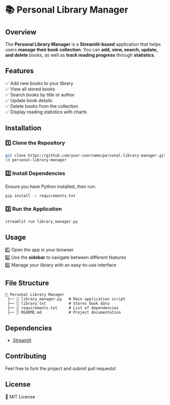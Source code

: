 # 📚 Personal Library Manager  

## **Overview**  
The **Personal Library Manager** is a **Streamlit-based** application that helps users **manage their book collection**. You can **add, view, search, update, and delete** books, as well as **track reading progress** through **statistics**.  

## **Features**  
✅ Add new books to your library  
✅ View all stored books  
✅ Search books by title or author  
✅ Update book details  
✅ Delete books from the collection  
✅ Display reading statistics with charts  

## **Installation**  

### **1️⃣ Clone the Repository**  
```sh
git clone https://github.com/your-username/personal-library-manager.git
cd personal-library-manager
```

### **2️⃣ Install Dependencies**  
Ensure you have Python installed, then run:  
```sh
pip install -r requirements.txt
```

### **3️⃣ Run the Application**  
```sh
streamlit run library_manager.py
```

## **Usage**  
1️⃣ Open the app in your browser  
2️⃣ Use the **sidebar** to navigate between different features  
3️⃣ Manage your library with an easy-to-use interface  

## **File Structure**  
```
📂 Personal Library Manager  
 ├── 📄 library_manager.py   # Main application script  
 ├── 📄 library.txt          # Stores book data  
 ├── 📄 requirements.txt     # List of dependencies  
 ├── 📄 README.md            # Project documentation  
```

## **Dependencies**  
- [Streamlit](https://streamlit.io/)   

## **Contributing**  
Feel free to fork the project and submit pull requests!  

## **License**  
📝 MIT License  
